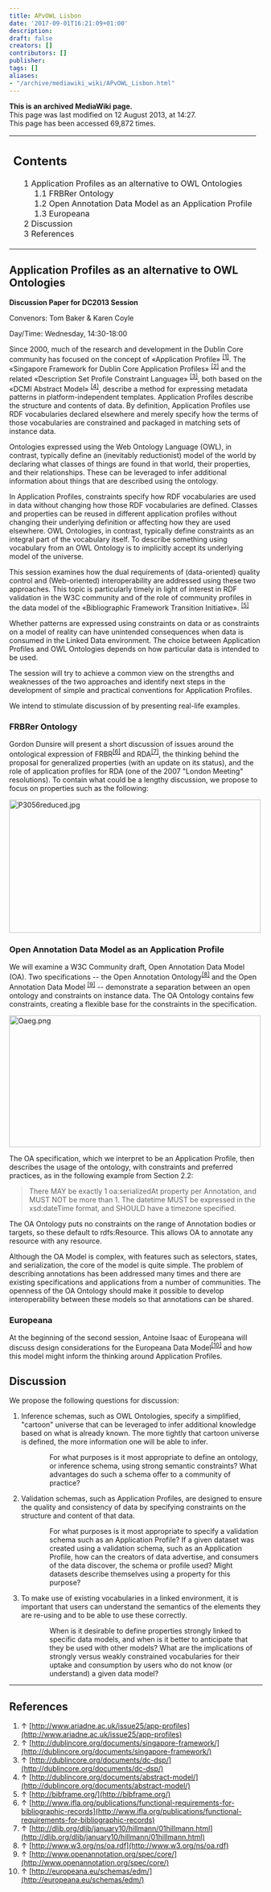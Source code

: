 ```yaml
---
title: APvOWL Lisbon
date: '2017-09-01T16:21:09+01:00'
description: 
draft: false
creators: []
contributors: []
publisher: 
tags: []
aliases:
- "/archive/mediawiki_wiki/APvOWL_Lisbon.html"
---
```


 **This is an archived MediaWiki page.**  
This page was last modified on 12 August 2013, at 14:27.  
This page has been accessed 69,872 times.

<table id="toc" class="toc">
  <tr>
    <td>
      <div id="toctitle">
        <h2>Contents</h2>
      </div>
      <ul>
        <li class="toclevel-1 tocsection-1">
          <a href="#Application_Profiles_as_an_alternative_to_OWL_Ontologies"><span class="tocnumber">1</span> <span class="toctext">Application Profiles as an alternative to OWL Ontologies</span></a>
          <ul>
            <li class="toclevel-2 tocsection-2"><a href="#FRBRer_Ontology"><span class="tocnumber">1.1</span> <span class="toctext">FRBRer Ontology</span></a></li>
            <li class="toclevel-2 tocsection-3"><a href="#Open_Annotation_Data_Model_as_an_Application_Profile"><span class="tocnumber">1.2</span> <span class="toctext">Open Annotation Data Model as an Application Profile</span></a></li>
            <li class="toclevel-2 tocsection-4"><a href="#Europeana"><span class="tocnumber">1.3</span> <span class="toctext">Europeana</span></a></li>
          </ul>
        </li>
        <li class="toclevel-1 tocsection-5"><a href="#Discussion"><span class="tocnumber">2</span> <span class="toctext">Discussion</span></a></li>
        <li class="toclevel-1 tocsection-6"><a href="#References"><span class="tocnumber">3</span> <span class="toctext">References</span></a></li>
      </ul>
    </td>
  </tr>
</table>

## Application Profiles as an alternative to OWL Ontologies

**Discussion Paper for DC2013 Session**

Convenors: Tom Baker & Karen Coyle

Day/Time: Wednesday, 14:30-18:00

Since 2000, much of the research and development in the Dublin Core community has focused on the concept of «Application Profile» <sup id="cite_ref-0" class="reference"><a href="#cite_note-0">[1]</a></sup>. The «Singapore Framework for Dublin Core Application Profiles» <sup id="cite_ref-1" class="reference"><a href="#cite_note-1">[2]</a></sup> and the related «Description Set Profile Constraint Language» <sup id="cite_ref-2" class="reference"><a href="#cite_note-2">[3]</a></sup>, both based on the «DCMI Abstract Model» <sup id="cite_ref-3" class="reference"><a href="#cite_note-3">[4]</a></sup>, describe a method for expressing metadata patterns in platform-independent templates. Application Profiles describe the structure and contents of data. By definition, Application Profiles use RDF vocabularies declared elsewhere and merely specify how the terms of those vocabularies are constrained and packaged in matching sets of instance data.

Ontologies expressed using the Web Ontology Language (OWL), in contrast, typically define an (inevitably reductionist) model of the world by declaring what classes of things are found in that world, their properties, and their relationships. These can be leveraged to infer additional information about things that are described using the ontology.

In Application Profiles, constraints specify how RDF vocabularies are used in data without changing how those RDF vocabularies are defined. Classes and properties can be reused in different application profiles without changing their underlying definition or affecting how they are used elsewhere. OWL Ontologies, in contrast, typically define constraints as an integral part of the vocabulary itself. To describe something using vocabulary from an OWL Ontology is to implicitly accept its underlying model of the universe.

This session examines how the dual requirements of (data-oriented) quality control and (Web-oriented) interoperability are addressed using these two approaches. This topic is particularly timely in light of interest in RDF validation in the W3C community and of the role of community profiles in the data model of the «Bibliographic Framework Transition Initiative». <sup id="cite_ref-4" class="reference"><a href="#cite_note-4">[5]</a></sup>

Whether patterns are expressed using constraints on data or as constraints on a model of reality can have unintended consequences when data is consumed in the Linked Data environment. The choice between Application Profiles and OWL Ontologies depends on how particular data is intended to be used.

The session will try to achieve a common view on the strengths and weaknesses of the two approaches and identify next steps in the development of simple and practical conventions for Application Profiles.

We intend to stimulate discussion of by presenting real-life examples.

### FRBRer Ontology

Gordon Dunsire will present a short discussion of issues around the ontological expression of FRBR<sup id="cite_ref-5" class="reference"><a href="#cite_note-5">[6]</a></sup> and RDA<sup id="cite_ref-6" class="reference"><a href="#cite_note-6">[7]</a></sup>, the thinking behind the proposal for generalized properties (with an update on its status), and the role of application profiles for RDA (one of the 2007 "London Meeting" resolutions). To contain what could be a lengthy discussion, we propose to focus on properties such as the following:

[<img alt="P3056reduced.jpg" src="/archive/mediawiki_wiki/images/P3056reduced.jpg" width="500" height="265">](/archive/mediawiki_wiki/images/P3056reduced.jpg)

### Open Annotation Data Model as an Application Profile

We will examine a W3C Community draft, Open Annotation Data Model (OA). Two specifications -- the Open Annotation Ontology<sup id="cite_ref-7" class="reference"><a href="#cite_note-7">[8]</a></sup> and the Open Annotation Data Model <sup id="cite_ref-8" class="reference"><a href="#cite_note-8">[9]</a></sup> -- demonstrate a separation between an open ontology and constraints on instance data. The OA Ontology contains few constraints, creating a flexible base for the constraints in the specification.

[<img alt="Oaeg.png" src="/archive/mediawiki_wiki/images/Oaeg.png" width="500" height="262">](/archive/mediawiki_wiki/images/Oaeg.png)

The OA specification, which we interpret to be an Application Profile, then describes the usage of the ontology, with constraints and preferred practices, as in the following example from Section 2.2:

> There MAY be exactly 1 oa:serializedAt property per Annotation, and MUST NOT be more than 1. The datetime MUST be expressed in the xsd:dateTime format, and SHOULD have a timezone specified.

The OA Ontology puts no constraints on the range of Annotation bodies or targets, so these default to rdfs:Resource. This allows OA to annotate any resource with any resource.

Although the OA Model is complex, with features such as selectors, states, and serialization, the core of the model is quite simple. The problem of describing annotations has been addressed many times and there are existing specifications and applications from a number of communities. The openness of the OA Ontology should make it possible to develop interoperability between these models so that annotations can be shared.

### Europeana

At the beginning of the second session, Antoine Isaac of Europeana will discuss design considerations for the Europeana Data Model<sup id="cite_ref-9" class="reference"><a href="#cite_note-9">[10]</a></sup> and how this model might inform the thinking around Application Profiles.

## Discussion

We propose the following questions for discussion:

1. Inference schemas, such as OWL Ontologies, specify a simplified, "cartoon" universe that can be leveraged to infer additional knowledge based on what is already known. The more tightly that cartoon universe is defined, the more information one will be able to infer.

<dl><dd>
<dl><dd> For what purposes is it most appropriate to define an ontology, or inference schema, using strong semantic constraints? What advantages do such a schema offer to a community of practice?
</dd></dl>

</dd></dl>


2. Validation schemas, such as Application Profiles, are designed to ensure the quality and consistency of data by specifying constraints on the structure and content of that data.

<dl><dd>
<dl><dd> For what purposes is it most appropriate to specify a validation schema such as an Application Profile? If a given dataset was created using a validation schema, such as an Application Profile, how can the creators of data advertise, and consumers of the data discover, the schema or profile used? Might datasets describe themselves using a property for this purpose?
</dd></dl>

</dd></dl>


3. To make use of existing vocabularies in a linked environment, it is important that users can understand the semantics of the elements they are re-using and to be able to use these correctly.

<dl><dd>
<dl><dd> When is it desirable to define properties strongly linked to specific data models, and when is it better to anticipate that they be used with other models? What are the implications of strongly versus weakly constrained vocabularies for their uptake and consumption by users who do not know (or understand) a given data model?
</dd></dl>

</dd></dl>

* * *

## References

1. ↑ [http://www.ariadne.ac.uk/issue25/app-profiles](http://www.ariadne.ac.uk/issue25/app-profiles)
2. ↑ [http://dublincore.org/documents/singapore-framework/](http://dublincore.org/documents/singapore-framework/)
3. ↑ [http://dublincore.org/documents/dc-dsp/](http://dublincore.org/documents/dc-dsp/)
4. ↑ [http://dublincore.org/documents/abstract-model/](http://dublincore.org/documents/abstract-model/)
5. ↑ [http://bibframe.org/](http://bibframe.org/)
6. ↑ [http://www.ifla.org/publications/functional-requirements-for-bibliographic-records](http://www.ifla.org/publications/functional-requirements-for-bibliographic-records)
7. ↑ [http://dlib.org/dlib/january10/hillmann/01hillmann.html](http://dlib.org/dlib/january10/hillmann/01hillmann.html)
8. ↑ [http://www.w3.org/ns/oa.rdf](http://www.w3.org/ns/oa.rdf)
9. ↑ [http://www.openannotation.org/spec/core/](http://www.openannotation.org/spec/core/)
10. ↑ [http://europeana.eu/schemas/edm/](http://europeana.eu/schemas/edm/)

